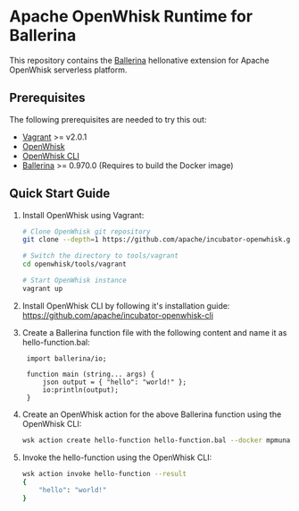 # Apache OpenWhisk Runtime for Ballerina

This repository contains the [Ballerina](https://ballerinalang.org) hellonative extension for Apache OpenWhisk serverless platform.

## Prerequisites

The following prerequisites are needed to try this out:

- [Vagrant](https://www.vagrantup.com/downloads.html) >= v2.0.1
- [OpenWhisk](https://github.com/apache/incubator-openwhisk.git)
- [OpenWhisk CLI](https://github.com/apache/incubator-openwhisk-cli)
- [Ballerina](https://ballerina.io/downloads/) >= 0.970.0 (Requires to build the Docker image)

## Quick Start Guide

1. Install OpenWhisk using Vagrant:

   ```bash
   # Clone OpenWhisk git repository
   git clone --depth=1 https://github.com/apache/incubator-openwhisk.git openwhisk

   # Switch the directory to tools/vagrant
   cd openwhisk/tools/vagrant

   # Start OpenWhisk instance
   vagrant up
   ```

2. Install OpenWhisk CLI by following it's installation guide:
   https://github.com/apache/incubator-openwhisk-cli

3. Create a Ballerina function file with the following content and name it as hello-function.bal:

   ```
    import ballerina/io;
    
    function main (string... args) {
        json output = { "hello": "world!" };
        io:println(output);
    }
   ```

4. Create an OpenWhisk action for the above Ballerina function using the OpenWhisk CLI:
   
   ```bash
   wsk action create hello-function hello-function.bal --docker mpmunasinghe/ballerina-runtime
   ```

5. Invoke the hello-function using the OpenWhisk CLI:

   ```bash
   wsk action invoke hello-function --result
   {
       "hello": "world!"
   }
   ```
